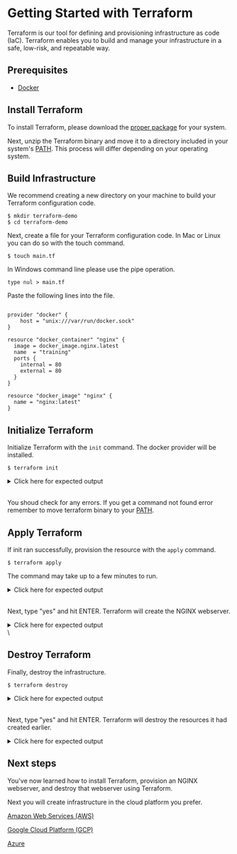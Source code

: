 # Getting Started with Terraform

Terraform is our tool for defining and provisioning infrastructure as code (IaC). Terraform enables you to build and manage your infrastructure in a safe, low-risk, and repeatable way.


## Prerequisites

- [Docker](https://www.docker.com/products/docker-desktop)

## Install Terraform

To install Terraform, please download the [proper package](https://www.terraform.io/downloads.html) for your system.

Next, unzip the Terraform binary and move it to a directory included in your system's [PATH](https://superuser.com/questions/284342/what-are-path-and-other-environment-variables-and-how-can-i-set-or-use-them). This process will differ depending on your operating system.

## Build Infrastructure

We recommend creating a new directory on your machine to build your Terraform configuration code.

```shell
$ mkdir terraform-demo
$ cd terraform-demo
```

Next, create a file for your Terraform configuration code. In Mac or Linux you can do so with the touch command.

```shell
$ touch main.tf
```

In Windows command line please use the pipe operation.

```shell
type nul > main.tf
```

Paste the following lines into the file.

```hcl

provider "docker" {
    host = "unix:///var/run/docker.sock"
}

resource "docker_container" "nginx" {
  image = docker_image.nginx.latest
  name  = "training"
  ports {
    internal = 80
    external = 80
  }
}

resource "docker_image" "nginx" {
  name = "nginx:latest"
}
```

## Initialize Terraform

Initialize Terraform with the `init` command. The docker provider will be installed.

```shell
$ terraform init
```
<details>
<summary>Click here for expected output</summary>

```
Initializing the backend...

Initializing provider plugins...
- Checking for available provider plugins...
- Downloading plugin for provider "docker" (terraform-providers/docker) 2.7.2...

The following providers do not have any version constraints in configuration,
so the latest version was installed.

To prevent automatic upgrades to new major versions that may contain breaking
changes, it is recommended to add version = "..." constraints to the
corresponding provider blocks in configuration, with the constraint strings
suggested below.

* provider.docker: version = "~> 2.7"

Terraform has been successfully initialized!

You may now begin working with Terraform. Try running "terraform plan" to see
any changes that are required for your infrastructure. All Terraform commands
should now work.

If you ever set or change modules or backend configuration for Terraform,
rerun this command to reinitialize your working directory. If you forget, other
commands will detect it and remind you to do so if necessary.
```
</details>
<br>

You shoud check for any errors. If you get a command not found error remember to move terraform binary to your [PATH](https://superuser.com/questions/284342/what-are-path-and-other-environment-variables-and-how-can-i-set-or-use-them).

## Apply Terraform

If init ran successfully, provision the resource with the `apply` command.

```shell
$ terraform apply
```

The command may take up to a few minutes to run.

<details>
<summary>Click here for expected output</summary>

```
docker_image.nginx: Refreshing state... [id=sha256:35c43ace9216212c0f0e546a65eec93fa9fc8e96b25880ee222b7ed2ca1d2151nginx:latest]
docker_container.nginx: Refreshing state... [id=6df0ffca88ebb5be423141a9f3f0c0d8fe8a27e6919bfd6ff34f5fedcb5d7f87]

An execution plan has been generated and is shown below.
Resource actions are indicated with the following symbols:
  + create

Terraform will perform the following actions:

  # docker_container.nginx will be created
  + resource "docker_container" "nginx" {
      + attach           = false
      + bridge           = (known after apply)
      + command          = (known after apply)
      + container_logs   = (known after apply)
      + dns              = (known after apply)
      + dns_opts         = (known after apply)
      + entrypoint       = (known after apply)
      + exit_code        = (known after apply)
      + gateway          = (known after apply)
      + hostname         = (known after apply)
      + id               = (known after apply)
      + image            = "sha256:35c43ace9216212c0f0e546a65eec93fa9fc8e96b25880ee222b7ed2ca1d2151"
      + ip_address       = (known after apply)
      + ip_prefix_length = (known after apply)
      + ipc_mode         = (known after apply)
      + log_driver       = (known after apply)
      + log_opts         = (known after apply)
      + logs             = false
      + must_run         = true
      + name             = "training"
      + network_data     = (known after apply)
      + read_only        = false
      + restart          = "no"
      + rm               = false
      + shm_size         = (known after apply)
      + start            = true
      + user             = (known after apply)
      + working_dir      = (known after apply)

      + ports {
          + external = 80
          + internal = 80
          + ip       = "0.0.0.0"
          + protocol = "tcp"
        }
    }

Plan: 1 to add, 0 to change, 0 to destroy.

Do you want to perform these actions?
  Terraform will perform the actions described above.
  Only 'yes' will be accepted to approve.

  Enter a value:
```
</details>
<br>


Next, type "yes" and hit ENTER. Terraform will create the NGINX webserver.

<details>
<summary>Click here for expected output</summary>

```
docker_container.nginx: Creating...
docker_container.nginx: Creation complete after 1s [id=5cf67155605bc1171a5c479757e46dc1cfc8921f167f908dd382295e15725372]


Apply complete! Resources: 1 added, 0 changed, 0 destroyed.
```

</details>\

## Destroy Terraform

Finally, destroy the infrastructure.

```shell
$ terraform destroy
```

<details>
<summary>Click here for expected output</summary>

```
docker_image.nginx: Refreshing state... [id=sha256:35c43ace9216212c0f0e546a65eec93fa9fc8e96b25880ee222b7ed2ca1d2151nginx:latest]
docker_container.nginx: Refreshing state... [id=5cf67155605bc1171a5c479757e46dc1cfc8921f167f908dd382295e15725372]

An execution plan has been generated and is shown below.
Resource actions are indicated with the following symbols:
  - destroy

Terraform will perform the following actions:

  # docker_container.nginx will be destroyed
  - resource "docker_container" "nginx" {
      - attach            = false -> null
      - command           = [
          - "nginx",
          - "-g",
          - "daemon off;",
        ] -> null
      - cpu_shares        = 0 -> null
      - dns               = [] -> null
      - dns_opts          = [] -> null
      - dns_search        = [] -> null
      - entrypoint        = [
          - "/docker-entrypoint.sh",
        ] -> null
      - gateway           = "172.17.0.1" -> null
      - group_add         = [] -> null
      - hostname          = "5cf67155605b" -> null
      - id                = "5cf67155605bc1171a5c479757e46dc1cfc8921f167f908dd382295e15725372" -> null
      - image             = "sha256:35c43ace9216212c0f0e546a65eec93fa9fc8e96b25880ee222b7ed2ca1d2151" -> null
      - ip_address        = "172.17.0.2" -> null
      - ip_prefix_length  = 16 -> null
      - ipc_mode          = "private" -> null
      - links             = [] -> null
      - log_driver        = "json-file" -> null
      - log_opts          = {} -> null
      - logs              = false -> null
      - max_retry_count   = 0 -> null
      - memory            = 0 -> null
      - memory_swap       = 0 -> null
      - must_run          = true -> null
      - name              = "training" -> null
      - network_data      = [
          - {
              - gateway          = "172.17.0.1"
              - ip_address       = "172.17.0.2"
              - ip_prefix_length = 16
              - network_name     = "bridge"
            },
        ] -> null
      - network_mode      = "default" -> null
      - privileged        = false -> null
      - publish_all_ports = false -> null
      - read_only         = false -> null
      - restart           = "no" -> null
      - rm                = false -> null
      - shm_size          = 64 -> null
      - start             = true -> null
      - sysctls           = {} -> null
      - tmpfs             = {} -> null

      - ports {
          - external = 80 -> null
          - internal = 80 -> null
          - ip       = "0.0.0.0" -> null
          - protocol = "tcp" -> null
        }
    }

  # docker_image.nginx will be destroyed
  - resource "docker_image" "nginx" {
      - id     = "sha256:35c43ace9216212c0f0e546a65eec93fa9fc8e96b25880ee222b7ed2ca1d2151nginx:latest" -> null
      - latest = "sha256:35c43ace9216212c0f0e546a65eec93fa9fc8e96b25880ee222b7ed2ca1d2151" -> null
      - name   = "nginx:latest" -> null
    }

Plan: 0 to add, 0 to change, 2 to destroy.

Do you really want to destroy all resources?
  Terraform will destroy all your managed infrastructure, as shown above.
  There is no undo. Only 'yes' will be accepted to confirm.

  Enter a value:
```

</details>
<br>

Next, type "yes" and hit ENTER. Terraform will destroy the resources it had created earlier. 

<details>
<summary>Click here for expected output</summary>

```
docker_container.nginx: Destroying... [id=5cf67155605bc1171a5c479757e46dc1cfc8921f167f908dd382295e15725372]
docker_container.nginx: Destruction complete after 1s
docker_image.nginx: Destroying... [id=sha256:35c43ace9216212c0f0e546a65eec93fa9fc8e96b25880ee222b7ed2ca1d2151nginx:latest]
docker_image.nginx: Destruction complete after 1s

Destroy complete! Resources: 2 destroyed.
```

</details>

## Next steps

You've now learned how to install Terraform, provision an NGINX webserver, and destroy that webserver using Terraform.

Next you will create infrastructure in the cloud platform you prefer.

[Amazon Web Services (AWS)](https://learn.hashicorp.com/tutorials/terraform/aws-build)

[Google Cloud Platform (GCP)](https://learn.hashicorp.com/tutorials/terraform/google-cloud-platform-build)

[Azure](https://learn.hashicorp.com/tutorials/terraform/azure-build)
